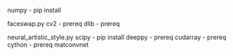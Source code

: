 numpy - pip install

faceswap.py
    cv2 - prereq
    dlib - prereq
    
neural_artistic_style.py
    scipy - pip install 
    deeppy - prereq
        cudarray - prereq
            cython - prereq
    matconvnet
